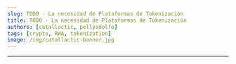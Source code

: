 ```yaml
---
slug: TODO - La necesidad de Plataformas de Tokenización
title: TODO - La necesidad de Plataformas de Tokenización
authors: [catallactic, pellyadolfo]
tags: [crypto, RWA, tokenization]
image: /img/catallactic-banner.jpg
---
```

---
